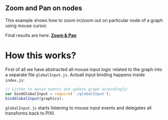 Zoom and Pan on nodes
---------------------

This example shows how to zoom in/zoom out on particular node of a graph using mouse cursor. 

Final results are here: **[Zoom & Pan](http://anvaka.github.io/ngraph/examples/pixi.js/03%20-%20Zoom%20And%20Pan/)**

# How this works?
First of all we have abstracted all mouse input logic related to the graph into a separate file `globalInput.js`. Actuall input binding happens inside `index.js`:

``` js
// Listen to mouse events and update graph acoordingly:
var bindGlobalInput = require('./globalInput');
bindGlobalInput(graphics);
```

`globalInput.js` starts listening to mouse input events and delegates all transforms back to PIXI. 
